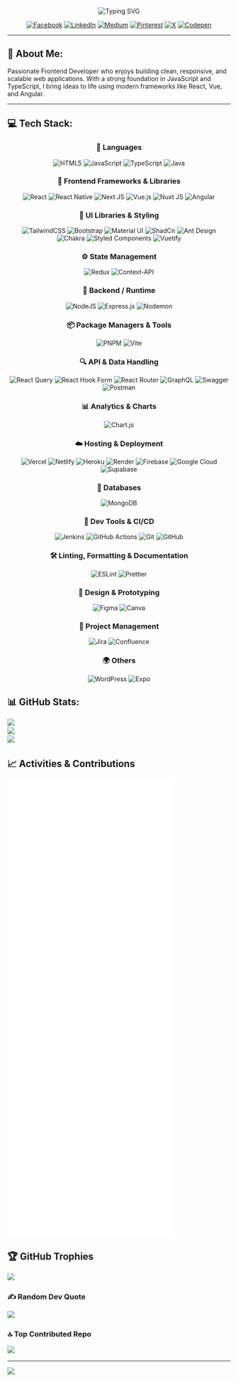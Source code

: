 <div align="center">
  <img src="https://readme-typing-svg.demolab.com?font=Fira+Code&weight=600&size=26&duration=4000&pause=1000&color=00C49A&center=true&vCenter=true&random=false&width=600&lines=Hi+there%2C+I'm+Benjamin+%F0%9F%91%8B;Frontend+Developer+%F0%9F%92%BB;Vue+%7C+React+%7C+TypeScript+%7C+Tailwind+CSS;Passionate+about+Clean+Code+%26+UX+%F0%9F%A4%9D;Let's+Build+Something+Amazing+%F0%9F%9A%80" alt="Typing SVG" />
  
[![Facebook](https://img.shields.io/badge/Facebook-%231877F2.svg?style=for-the-badge&logo=Facebook&logoColor=white)](https://facebook.com/benjamin.nyankson.7) 
[![LinkedIn](https://img.shields.io/badge/LinkedIn-%230077B5.svg?style=for-the-badge&logo=linkedin&logoColor=white)](https://linkedin.com/in/benjamin-nyankson-47806799) 
[![Medium](https://img.shields.io/badge/Medium-12100E?style=for-the-badge&logo=medium&logoColor=white)](https://medium.com/@nyanksonbenjamin4) 
[![Pinterest](https://img.shields.io/badge/Pinterest-%23E60023.svg?style=for-the-badge&logo=Pinterest&logoColor=white)](https://pinterest.com/bnyankson) 
[![X](https://img.shields.io/badge/X-black.svg?style=for-the-badge&logo=X&logoColor=white)](https://x.com/nyanksonbenjam1) 
[![Codepen](https://img.shields.io/badge/Codepen-000000?style=for-the-badge&logo=codepen&logoColor=white)](https://codepen.io/benjamin-nyankson) 

</div>


---
## 💫 About Me:
Passionate Frontend Developer who enjoys building clean, responsive, and scalable web applications. With a strong foundation in JavaScript and TypeScript, I bring ideas to life using modern frameworks like React, Vue, and Angular.

---

## 💻 Tech Stack:

<div align="center">
  
  ### 🧰 Languages
![HTML5](https://img.shields.io/badge/html5-%23E34F26.svg?style=for-the-badge&logo=html5&logoColor=white) 
![JavaScript](https://img.shields.io/badge/javascript-%23323330.svg?style=for-the-badge&logo=javascript&logoColor=%23F7DF1E) 
![TypeScript](https://img.shields.io/badge/typescript-%23007ACC.svg?style=for-the-badge&logo=typescript&logoColor=white) 
![Java](https://img.shields.io/badge/java-%23ED8B00.svg?style=for-the-badge&logo=openjdk&logoColor=white)

  
### 🧱 Frontend Frameworks & Libraries
  
![React](https://img.shields.io/badge/react-%2320232a.svg?style=for-the-badge&logo=react&logoColor=%2361DAFB) 
![React Native](https://img.shields.io/badge/react_native-%2320232a.svg?style=for-the-badge&logo=react&logoColor=%2361DAFB) 
![Next JS](https://img.shields.io/badge/Next-black?style=for-the-badge&logo=next.js&logoColor=white)
![Vue.js](https://img.shields.io/badge/vue.js-%2335495e.svg?style=for-the-badge&logo=vuedotjs&logoColor=%234FC08D) 
![Nuxt JS](https://img.shields.io/badge/Nuxt-002E3B?style=for-the-badge&logo=nuxt.js&logoColor=#00DC82) 
![Angular](https://img.shields.io/badge/angular-%23DD0031.svg?style=for-the-badge&logo=angular&logoColor=white) 


### 🎨 UI Libraries & Styling
![TailwindCSS](https://img.shields.io/badge/tailwindcss-%2338B2AC.svg?style=for-the-badge&logo=tailwind-css&logoColor=white) 
![Bootstrap](https://img.shields.io/badge/bootstrap-%238511FA.svg?style=for-the-badge&logo=bootstrap&logoColor=white) 
![Material UI](https://img.shields.io/badge/Material%20UI-007FFF?style=for-the-badge&logo=mui&logoColor=white)
![ShadCn](https://img.shields.io/badge/shadcn%2Fui-000?logo=shadcnui&logoColor=fff&style=for-the-badge)
![Ant Design](https://img.shields.io/badge/-Ant%20Design-333333?style=flat&logo=ant-design&logoColor=0170FE)
![Chakra](https://img.shields.io/badge/chakra-%234ED1C5.svg?style=for-the-badge&logo=chakraui&logoColor=white) 
![Styled Components](https://img.shields.io/badge/styled--components-DB7093?style=for-the-badge&logo=styled-components&logoColor=white) 
![Vuetify](https://img.shields.io/badge/Vuetify-1867C0?style=for-the-badge&logo=vuetify&logoColor=AEDDFF)

### ⚙️ State Management
![Redux](https://img.shields.io/badge/redux-%23593d88.svg?style=for-the-badge&logo=redux&logoColor=white) 
![Context-API](https://img.shields.io/badge/Context--Api-000000?style=for-the-badge&logo=react)

### 🔧 Backend / Runtime
![NodeJS](https://img.shields.io/badge/node.js-6DA55F?style=for-the-badge&logo=node.js&logoColor=white) 
![Express.js](https://img.shields.io/badge/express.js-%23404d59.svg?style=for-the-badge&logo=express&logoColor=%2361DAFB) 
![Nodemon](https://img.shields.io/badge/NODEMON-%23323330.svg?style=for-the-badge&logo=nodemon&logoColor=%BBDEAD)

### 📦 Package Managers & Tools
![PNPM](https://img.shields.io/badge/pnpm-%234a4a4a.svg?style=for-the-badge&logo=pnpm&logoColor=f69220) 
![Vite](https://img.shields.io/badge/vite-%23646CFF.svg?style=for-the-badge&logo=vite&logoColor=white)

### 🔍 API & Data Handling
![React Query](https://img.shields.io/badge/-React%20Query-FF4154?style=for-the-badge&logo=react%20query&logoColor=white) 
![React Hook Form](https://img.shields.io/badge/React%20Hook%20Form-%23EC5990.svg?style=for-the-badge&logo=reacthookform&logoColor=white) 
![React Router](https://img.shields.io/badge/React_Router-CA4245?style=for-the-badge&logo=react-router&logoColor=white) 
![GraphQL](https://img.shields.io/badge/-GraphQL-E10098?style=for-the-badge&logo=graphql&logoColor=white) 
![Swagger](https://img.shields.io/badge/-Swagger-%23Clojure?style=for-the-badge&logo=swagger&logoColor=white) 
![Postman](https://img.shields.io/badge/Postman-FF6C37?style=for-the-badge&logo=postman&logoColor=white)

### 📊 Analytics & Charts
![Chart.js](https://img.shields.io/badge/chart.js-F5788D.svg?style=for-the-badge&logo=chart.js&logoColor=white)

### ☁️ Hosting & Deployment
![Vercel](https://img.shields.io/badge/vercel-%23000000.svg?style=for-the-badge&logo=vercel&logoColor=white) 
![Netlify](https://img.shields.io/badge/netlify-%23000000.svg?style=for-the-badge&logo=netlify&logoColor=#00C7B7) 
![Heroku](https://img.shields.io/badge/heroku-%23430098.svg?style=for-the-badge&logo=heroku&logoColor=white) 
![Render](https://img.shields.io/badge/Render-%46E3B7.svg?style=for-the-badge&logo=render&logoColor=white) 
![Firebase](https://img.shields.io/badge/firebase-a08021?style=for-the-badge&logo=firebase&logoColor=ffcd34) 
![Google Cloud](https://img.shields.io/badge/GoogleCloud-%234285F4.svg?style=for-the-badge&logo=google-cloud&logoColor=white) 
![Supabase](https://img.shields.io/badge/Supabase-3ECF8E?style=for-the-badge&logo=supabase&logoColor=white)

### 🧱 Databases
![MongoDB](https://img.shields.io/badge/MongoDB-%234ea94b.svg?style=for-the-badge&logo=mongodb&logoColor=white)

### 🧪 Dev Tools & CI/CD
![Jenkins](https://img.shields.io/badge/jenkins-%232C5263.svg?style=for-the-badge&logo=jenkins&logoColor=white) 
![GitHub Actions](https://img.shields.io/badge/github%20actions-%232671E5.svg?style=for-the-badge&logo=githubactions&logoColor=white) 
![Git](https://img.shields.io/badge/git-%23F05033.svg?style=for-the-badge&logo=git&logoColor=white) 
![GitHub](https://img.shields.io/badge/github-%23121011.svg?style=for-the-badge&logo=github&logoColor=white)

### 🛠 Linting, Formatting & Documentation
![ESLint](https://img.shields.io/badge/ESLint-4B3263?style=for-the-badge&logo=eslint&logoColor=white) 
![Prettier](https://img.shields.io/badge/prettier-%23F7B93E.svg?style=for-the-badge&logo=prettier&logoColor=black)

### 🎨 Design & Prototyping
![Figma](https://img.shields.io/badge/figma-%23F24E1E.svg?style=for-the-badge&logo=figma&logoColor=white) 
![Canva](https://img.shields.io/badge/Canva-%2300C4CC.svg?style=for-the-badge&logo=Canva&logoColor=white)

### 🧩 Project Management
![Jira](https://img.shields.io/badge/jira-%230A0FFF.svg?style=for-the-badge&logo=jira&logoColor=white) 
![Confluence](https://img.shields.io/badge/confluence-%23172BF4.svg?style=for-the-badge&logo=confluence&logoColor=white)

### 🌍 Others
![WordPress](https://img.shields.io/badge/WordPress-%23117AC9.svg?style=for-the-badge&logo=WordPress&logoColor=white) 
![Expo](https://img.shields.io/badge/expo-1C1E24?style=for-the-badge&logo=expo&logoColor=#D04A37)
</div>

## 📊 GitHub Stats:
![](https://github-readme-stats.vercel.app/api?username=nyankson-benjamin&theme=dark&hide_border=false&include_all_commits=true&count_private=true)<br/>
![](https://nirzak-streak-stats.vercel.app/?user=nyankson-benjamin&theme=dark&hide_border=false)<br/>
![](https://github-readme-stats.vercel.app/api/top-langs/?username=nyankson-benjamin&theme=dark&hide_border=false&include_all_commits=true&count_private=true&layout=compact)

## 📈 Activities & Contributions
![Metrics](./github-metrics.svg)

## 🏆 GitHub Trophies
![](https://github-profile-trophy.vercel.app/?username=nyankson-benjamin&theme=radical&no-frame=false&no-bg=true&margin-w=4)

### ✍️ Random Dev Quote
![](https://quotes-github-readme.vercel.app/api?type=horizontal&theme=radical)

### 🔝 Top Contributed Repo
![](https://github-contributor-stats.vercel.app/api?username=nyankson-benjamin&limit=5&theme=dark&combine_all_yearly_contributions=true)

---
[![](https://visitcount.itsvg.in/api?id=nyankson-benjamin&icon=0&color=0)](https://visitcount.itsvg.in)

<!-- 💰 You can help me by donating 
  [![BuyMeACoffee](https://img.shields.io/badge/Buy%20Me%20a%20Coffee-ffdd00?style=for-the-badge&logo=buy-me-a-coffee&logoColor=black)](https://buymeacoffee.com/benjamin.nyankson) -->
  

  
